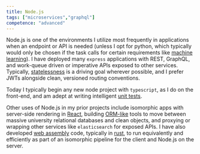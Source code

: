 ```yaml
---
title: Node.js
tags: ["microservices","graphql"]
competence: "advanced"
---
```


Node.js is one of the environments I utilize most frequently in applications when an endpoint or API is needed (unless I opt for python, which typically would only be chosen if the task calls for certain requirements like [machine learning](/technologies/machineLearning)). I have deployed many `express` applications with REST, GraphQL, and work-queue driven or imperative APIs exposed to other services. Typically, [statelessness](/technologies/microservices) is a driving goal wherever possible, and I prefer JWTs alongside clean, versioned routing conventions. 

Today I typically begin any new node project with `typescript`, as I do on the front-end, and am adept at writing intelligent [unit tests](/technologies/testing).

Other uses of Node.js in my prior projects include isomorphic apps with server-side rendering in [React](/technologies/react), building [ORM-like](/technologies/orm) tools to move between massive university relational databases and clean objects, and proxying or wrapping other services like `elasticsearch` for exposed APIs. I have also developed [web assembly](/technologies/wasm) code, typically in [rust](/technologies/rust), to run equivalently and efficiently as part of an isomorphic pipeline for the client and Node.js on the server. 
